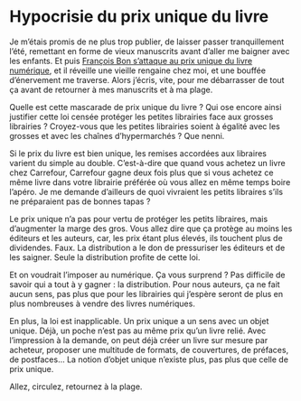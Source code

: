 # Hypocrisie du prix unique du livre

Je m’étais promis de ne plus trop publier, de laisser passer tranquillement l’été, remettant en forme de vieux manuscrits avant d’aller me baigner avec les enfants. Et puis [François Bon s’attaque au prix unique du livre numérique](http://www.tierslivre.net/spip/spip.php?article2214), et il réveille une vieille rengaine chez moi, et une bouffée d’énervement me traverse. Alors j’écris, vite, pour me débarrasser de tout ça avant de retourner à mes manuscrits et à ma plage.<span id="more-18219"></span>

Quelle est cette mascarade de prix unique du livre ? Qui ose encore ainsi justifier cette loi censée protéger les petites librairies face aux grosses librairies ? Croyez-vous que les petites librairies soient à égalité avec les grosses et avec les chaînes d’hypermarchés ? Que nenni.

Si le prix du livre est bien unique, les remises accordées aux libraires varient du simple au double. C’est-à-dire que quand vous achetez un livre chez Carrefour, Carrefour gagne deux fois plus que si vous achetez ce même livre dans votre librairie préférée où vous allez en même temps boire l’apéro. Je me demande d’ailleurs de quoi vivraient les petits libraires s’ils ne préparaient pas de bonnes tapas ?

Le prix unique n’a pas pour vertu de protéger les petits libraires, mais d’augmenter la marge des gros. Vous allez dire que ça protège au moins les éditeurs et les auteurs, car, les prix étant plus élevés, ils touchent plus de dividendes. Faux. La distribution a le don de pressuriser les éditeurs et de les saigner. Seule la distribution profite de cette loi.

Et on voudrait l’imposer au numérique. Ça vous surprend ? Pas difficile de savoir qui a tout à y gagner : la distribution. Pour nous auteurs, ça ne fait aucun sens, pas plus que pour les librairies qui j’espère seront de plus en plus nombreuses à vendre des livres numériques.

En plus, la loi est inapplicable. Un prix unique a un sens avec un objet unique. Déjà, un poche n’est pas au même prix qu’un livre relié. Avec l’impression à la demande, on peut déjà créer un livre sur mesure par acheteur, proposer une multitude de formats, de couvertures, de préfaces, de postfaces… La notion d’objet unique n’existe plus, pas plus que celle de prix unique.

Allez, circulez, retournez à la plage.